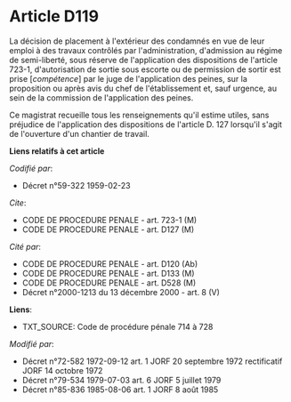 # Article D119

La décision de placement à l'extérieur des condamnés en vue de leur emploi à des travaux contrôlés par l'administration,
d'admission au régime de semi-liberté, sous réserve de l'application des dispositions de l'article 723-1, d'autorisation de
sortie sous escorte ou de permission de sortir est prise [*compétence*] par le juge de l'application des peines, sur la
proposition ou après avis du chef de l'établissement et, sauf urgence, au sein de la commission de l'application des peines.

Ce magistrat recueille tous les renseignements qu'il estime utiles, sans préjudice de l'application des dispositions de
l'article D. 127 lorsqu'il s'agit de l'ouverture d'un chantier de travail.

**Liens relatifs à cet article**

_Codifié par_:

  - Décret n°59-322 1959-02-23

_Cite_:

  - CODE DE PROCEDURE PENALE - art. 723-1 (M)
  - CODE DE PROCEDURE PENALE - art. D127 (M)

_Cité par_:

  - CODE DE PROCEDURE PENALE - art. D120 (Ab)
  - CODE DE PROCEDURE PENALE - art. D133 (M)
  - CODE DE PROCEDURE PENALE - art. D528 (M)
  - Décret n°2000-1213 du 13 décembre 2000 - art. 8 (V)

**Liens**:

  - TXT_SOURCE: Code de procédure pénale 714 à 728

_Modifié par_:

  - Décret n°72-582 1972-09-12 art. 1 JORF 20 septembre 1972 rectificatif JORF 14 octobre 1972
  - Décret n°79-534 1979-07-03 art. 6 JORF 5 juillet 1979
  - Décret n°85-836 1985-08-06 art. 1 JORF 8 août 1985
